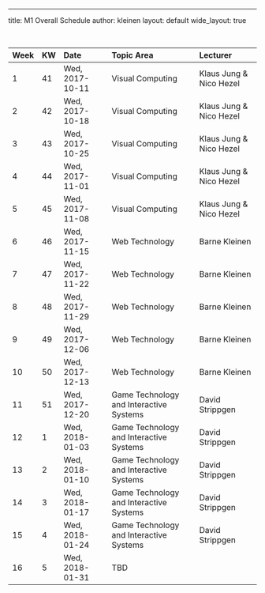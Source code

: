 ---
title: M1 Overall Schedule
author: kleinen
layout: default
wide_layout: true


<br/>

| Week | KW | Date            | Topic Area                              | Lecturer |
|:-----|:---|:----------------|:----------------------------------------|:-----|
| 1    | 41 | Wed, 2017-10-11 | Visual Computing                        | Klaus Jung & Nico Hezel |
| 2    | 42 | Wed, 2017-10-18 | Visual Computing                        | Klaus Jung & Nico Hezel |
| 3    | 43 | Wed, 2017-10-25 | Visual Computing                        | Klaus Jung & Nico Hezel |
| 4    | 44 | Wed, 2017-11-01 | Visual Computing                        | Klaus Jung & Nico Hezel |
| 5    | 45 | Wed, 2017-11-08 | Visual Computing                        | Klaus Jung & Nico Hezel |
| 6    | 46 | Wed, 2017-11-15 | Web Technology                          | Barne Kleinen |
| 7    | 47 | Wed, 2017-11-22 | Web Technology                          | Barne Kleinen |
| 8    | 48 | Wed, 2017-11-29 | Web Technology                          | Barne Kleinen |
| 9    | 49 | Wed, 2017-12-06 | Web Technology                          | Barne Kleinen |
| 10   | 50 | Wed, 2017-12-13 | Web Technology                          | Barne Kleinen |
| 11   | 51 | Wed, 2017-12-20 | Game Technology and Interactive Systems | David Strippgen |
| 12   | 1  | Wed, 2018-01-03 | Game Technology and Interactive Systems | David Strippgen |
| 13   | 2  | Wed, 2018-01-10 | Game Technology and Interactive Systems | David Strippgen |
| 14   | 3  | Wed, 2018-01-17 | Game Technology and Interactive Systems | David Strippgen |
| 15   | 4  | Wed, 2018-01-24 | Game Technology and Interactive Systems | David Strippgen |
| 16   | 5  | Wed, 2018-01-31 | TBD                                     |      |
